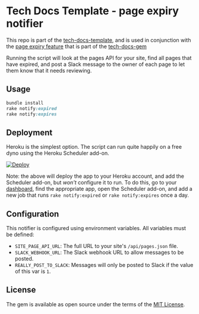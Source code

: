 # Tech Docs Template - page expiry notifier

This repo is part of the [tech-docs-template][template], and is used in
conjunction with the [page expiry feature][expiry] that is part of the
[tech-docs-gem][gem]

Running the script will look at the pages API for your site, find all pages
that have expired, and post a Slack message to the owner of each page to let
them know that it needs reviewing.

[template]: https://github.com/alphagov/tech-docs-template
[expiry]: https://alphagov.github.io/tech-docs-manual/#page-expiry-and-review-notices
[gem]: https://github.com/alphagov/tech-docs-gem

## Usage

```ruby
bundle install
rake notify:expired
rake notify:expires
```

## Deployment

Heroku is the simplest option.  The script can run quite happily on a free dyno
using the Heroku Scheduler add-on.

[![Deploy](https://www.herokucdn.com/deploy/button.png)](https://heroku.com/deploy)

Note: the above will deploy the app to your Heroku account, and add the
Scheduler add-on, but _won't_ configure it to run.  To do this, go to your
[dashboard](https://dashboard.heroku.com/apps), find the appropriate app, open
the Scheduler add-on, and add a new job that runs `rake notify:expired` or `rake notify:expires` once a day.

## Configuration

This notifier is configured using environment variables. All variables must be
defined:

* `SITE_PAGE_API_URL`: The full URL to your site's `/api/pages.json` file.
* `SLACK_WEBHOOK_URL`: The Slack webhook URL to allow messages to be posted.
* `REALLY_POST_TO_SLACK`: Messages will only be posted to Slack if the value of
  this var is `1`.

## License

The gem is available as open source under the terms of the [MIT License](LICENSE).
